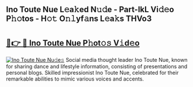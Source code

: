 ## Ino Toute Nue L𝚎a𝚔ed N𝚞𝚍e - Part-lkL Vi𝚍𝚎o P𝚑𝚘tos - H𝚘𝚝 O𝚗𝚕yf𝚊ns L𝚎a𝚔s THVo3

# <h2><a href="http://kf1sylx.oniu.top/?m=Ino+Toute+Nue">🔗👉 🔴 Ino Toute Nue P𝚑ot𝚘𝚜 V𝚒d𝚎o</a></h2>

[![Ino Toute Nue Nu𝚍e𝚜](https://i.imgur.com/0qMVB7G.gif)](http://kf1sylx.oniu.top/?m=Ino+Toute+Nue)
Social media thought leader Ino Toute Nue, known for sharing dance and lifestyle information, consisting of presentations and personal blogs. Skilled impressionist Ino Toute Nue, celebrated for their remarkable abilities to mimic various voices and accents.  
